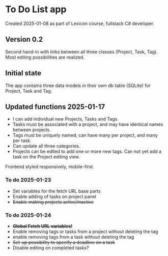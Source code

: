 # To Do List app
Created 2025-01-08 as part of Lexicon course, fullstack C# developer.
## Version 0.2 
Second hand-in with links between all three classes (Project, Task, Tag).
Most editing possibilities are realized.

## Initial state
The app contains three data models in their own db table (SQLite) for Project, Task and Tag. 

## Updated functions 2025-01-17
* I can add individual new Projects, Tasks and Tags. 
* Tasks must be associated with a project, and may have identical names between projects.
* Tags must be uniquely named, can have many per project, and many per task.
* Can update all three categories.
* Projects can be edited to add one or more new tags. Can not yet add a task on the Project editing view.

Frontend styled responsively, mobile-first.

### To do 2025-01-23
* Set variables for the fetch URL base parts
* Enable adding of tasks on project panel
* ~~Enable making projects active/inactive~~

### To do 2025-01-24
* ~~**Global Fetch URL variables!**~~
* Enable removing tags or tasks from a project without deleting the tag
* enable removing tags from a task without deleting the tag
* ~~Set-up possibility to specify a deadline on a task~~
* Disable editing on completed tasks?
